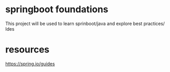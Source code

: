 # springboot foundations

This project will be used to learn sprinboot/java and explore best practices/ Ides

# resources

https://spring.io/guides